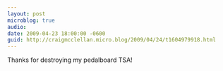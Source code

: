 ```yaml
---
layout: post
microblog: true
audio: 
date: 2009-04-23 18:00:00 -0600
guid: http://craigmcclellan.micro.blog/2009/04/24/t1604979918.html
---
```

Thanks for destroying my pedalboard TSA!
